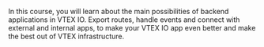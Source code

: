In this course, you will learn about the main possibilities of backend applications in VTEX IO. Export routes, handle events and connect with external and internal apps, to make your VTEX IO app even better and make the best out of VTEX infrastructure.